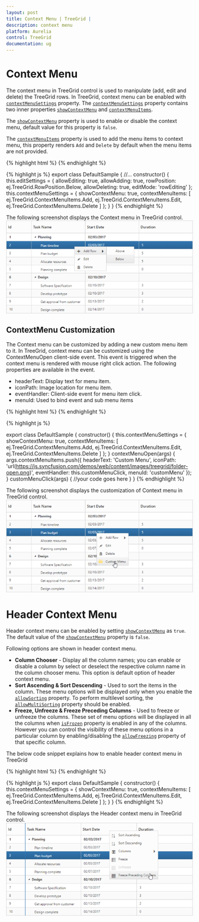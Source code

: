 ```yaml
---
layout: post
title: Context Menu | TreeGrid |
description: context menu
platform: Aurelia
control: TreeGrid
documentation: ug
---
```


# Context Menu

The context menu in TreeGrid control is used to manipulate (add, edit and delete) the TreeGrid rows. In TreeGrid, context menu can be enabled with [`contextMenuSettings`](https://help.syncfusion.com/api/js/ejtreegrid#members:contextmenusettings) property. The [`contextMenuSettings`](https://help.syncfusion.com/api/js/ejtreegrid#members:contextmenusettings) property contains two inner properties [`showContextMenu`](https://help.syncfusion.com/api/js/ejtreegrid#members:contextmenusettings-showcontextmenu) and [`contextMenuItems`](https://help.syncfusion.com/api/js/ejtreegrid#members:contextmenusettings-contextmenuitems).

The [`showContextMenu`](https://help.syncfusion.com/api/js/ejtreegrid#members:contextmenusettings-showcontextmenu) property is used to enable or disable the context menu, default value for this property is `false`.

The [`contextMenuItems`](https://help.syncfusion.com/api/js/ejtreegrid#members:contextmenusettings-contextmenuitems) property is used to add the menu items to context menu, this property renders `Add` and `Delete` by default when the menu items are not provided.

{% highlight html %}
<template>
    <div style="padding:10px;">
        <ej-tree-grid 
            e-widget.bind="TreeGrid"
            id="TreeGrid"
            e-allow-sorting="true"
            e-allow-multi-sorting="true"
            e-edit-settings.bind="editSettings"
            e-context-menu-settings.bind="contextMenuSettings"
            >
        </ej-tree-grid>
    </div>
</template>
{% endhighlight %}

{% highlight js %}
export class DefaultSample {
    //...
    constructor() {
      this.editSettings = {
        allowEditing: true,
        allowAdding: true,
        rowPosition: ej.TreeGrid.RowPosition.Below,
        allowDeleting: true,
        editMode: 'rowEditing'
      };
      this.contextMenuSettings = {
        showContextMenu: true,
        contextMenuItems: [
          ej.TreeGrid.ContextMenuItems.Add,
          ej.TreeGrid.ContextMenuItems.Edit,
          ej.TreeGrid.ContextMenuItems.Delete
        ]
      };
    }
}
{% endhighlight %}

The following screenshot displays the Context menu in TreeGrid control.
![](ContextMenu_images/ContextMenu_default.png)

## ContextMenu Customization

The Context menu can be customized by adding a new custom menu item to it. In TreeGrid, context menu can be customized using the ContextMenuOpen client-side event. This event is triggered when the context menu is rendered with mouse right click action. The following properties are available in the event.

* headerText: Display text for menu item.
* iconPath: Image location for menu item.
* eventHandler: Client-side event for menu item click.
* menuId: Used to bind event and sub menu items

{% highlight html %}
<template>
    <div style="padding:10px;">
        <ej-tree-grid 
            e-widget.bind="TreeGrid"
            id="TreeGrid"
            e-allow-sorting="true"
            e-allow-multi-sorting="true"
            e-context-menu-settings.bind="contextMenuSettings"
            e-on-context-menu-open.delegate="contextMenuOpen($event.detail)"
            >
        </ej-tree-grid>
    </div>
</template>
{% endhighlight %}

{% highlight js %}

export class DefaultSample {
    constructor() {
      this.contextMenuSettings = {
        showContextMenu: true,
        contextMenuItems: [
          ej.TreeGrid.ContextMenuItems.Add,
          ej.TreeGrid.ContextMenuItems.Edit,
          ej.TreeGrid.ContextMenuItems.Delete
        ]
      };
    }
    contextMenuOpen(args) {
      args.contextMenuItems.push({
        headerText: 'Custom Menu',
        iconPath: 'url(https://js.syncfusion.com/demos/web/content/images/treegrid/folder-open.png)',
        eventHandler: this.customMenuClick,
        menuId: 'customMenu'
      });
    }
    customMenuClick(args) {
      //your code goes here
    }
}
{% endhighlight %}

The following screenshot displays the customization of Context menu in TreeGrid control.
![](ContextMenu_images/ContextMenu_custom.png)

# Header Context Menu
Header context menu can be enabled by setting [`showContextMenu`](https://help.syncfusion.com/api/js/ejtreegrid#members:contextmenusettings-showcontextmenu) as `true`. The default value of the [`showContextMenu`](https://help.syncfusion.com/api/js/ejtreegrid#members:contextmenusettings-showcontextmenu) property is `false`.

Following options are shown in header context menu. 

* **Column Chooser** - Display all the column names; you can enable or disable a column by select or deselect the respective column name in the column chooser menu. This option is default option of header context menu.
* **Sort Ascending & Sort Descending** - Used to sort the items in the column. These menu options will be displayed only when you enable the [`allowSorting`](https://help.syncfusion.com/api/js/ejtreegrid#members:allowsorting "allowSorting") property. To perform multilevel sorting, the [`allowMultiSorting`](https://help.syncfusion.com/api/js/ejtreegrid#members:allowmultisorting "allowMultiSorting") property should be enabled.
* **Freeze, Unfreeze & Freeze Preceding Columns** - Used to freeze or unfreeze the columns. These set of menu options will be displayed in all the columns when [`isFrozen`](https://help.syncfusion.com/api/js/ejtreegrid#members:columns-isfrozen "isFrozen") property is enabled in any of the columns. However you can control the visibility of these menu options in a particular column by enabling/disabling the [`allowFreezing`](https://help.syncfusion.com/api/js/ejtreegrid#members:columns-allowfreezing "allowFreezing") property of that specific column.

The below code snippet explains how to enable header context menu in TreeGrid

{% highlight html %}
<template>
    <div style="padding:10px;">
        <ej-tree-grid 
            e-widget.bind="TreeGrid"
            id="TreeGrid"
            e-allow-sorting="true"
            e-allow-multi-sorting="true"
            e-context-menu-settings.bind="contextMenuSettings"
            >
        </ej-tree-grid>
    </div>
</template>
{% endhighlight %}

{% highlight js %}
export class DefaultSample {
    constructor() {
      this.contextMenuSettings = {
        showContextMenu: true,
        contextMenuItems: [
          ej.TreeGrid.ContextMenuItems.Add,
          ej.TreeGrid.ContextMenuItems.Edit,
          ej.TreeGrid.ContextMenuItems.Delete
        ]
      };
    }
}
{% endhighlight %}

The following screenshot displays the Header context menu in TreeGrid control.
![](ContextMenu_images/ContextMenu_headermenu.png)

